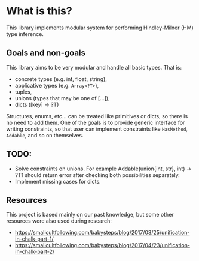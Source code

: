 # What is this?
This library implements modular system for performing Hindley-Milner (HM) type inference.

## Goals and non-goals
This library aims to be very modular and handle all basic types. That is:
- concrete types (e.g. int, float, string),
- applicative types (e.g. `Array<?T>`),
- tuples,
- unions (types that may be one of [...]),
- dicts ([key] -> ?T)

Structures, enums, etc... can be treated like primitives or dicts, so there is no need to add them.
One of the goals is to provide generic interface for writing constraints, so that user can
implement constraints like `HasMethod`, `Addable`, and so on themselves.

## TODO:
- Solve constraints on unions. For example Addable(union{int, str}, int) -> ?T1 should return error after checking both possibilities separately.
- Implement missing cases for dicts.

## Resources
This project is based mainly on our past knowledge, but some other resources were also used during research:
- https://smallcultfollowing.com/babysteps/blog/2017/03/25/unification-in-chalk-part-1/
- https://smallcultfollowing.com/babysteps/blog/2017/04/23/unification-in-chalk-part-2/
